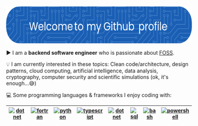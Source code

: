 <div align="center">
  
[<img src="./github-header-image.png" alt="header" height = 100 width = 700 />](https://dotnet.microsoft.com/en-us/)

</div>

▶ I am a **backend software engineer** who is passionate about [FOSS](https://en.wikipedia.org/wiki/Free_and_open-source_software). 
  
💡 I am currently interested in these topics: Clean code/architecture, design patterns, cloud computing, artificial intelligence, data analysis, cryptography, computer security and scientific simulations (ok, it's enough...😅)

💻 Some programming languages & frameworks I enjoy coding with:  
  
<div align="center">
 
| [<img src="https://upload.wikimedia.org/wikipedia/commons/7/7d/Microsoft_.NET_logo.svg" alt="dotnet" height = 50 width = 50 />](https://dotnet.microsoft.com/en-us/) | [<img src="https://upload.wikimedia.org/wikipedia/commons/b/b8/Fortran_logo.svg" alt="fortran" height = 50 width = 50 />](https://fortran-lang.org/) | [<img src="https://upload.wikimedia.org/wikipedia/commons/c/c3/Python-logo-notext.svg" alt="python" height = 50 width = 50 />](https://python.org/)  | [<img src="https://upload.wikimedia.org/wikipedia/commons/4/4c/Typescript_logo_2020.svg" alt="typescript" height = 50 width = 50 />](https://www.typescriptlang.org/)  | [<img src="https://upload.wikimedia.org/wikipedia/commons/a/a7/React-icon.svg" alt="dotnet" height = 50 width = 50 />](https://react.dev/)  | [<img src="https://upload.wikimedia.org/wikipedia/commons/8/87/Sql_data_base_with_logo.png" alt="sql" height = 50 width = 100/>](https://en.wikipedia.org/wiki/SQL)  | [<img src="https://upload.wikimedia.org/wikipedia/commons/4/4b/Bash_Logo_Colored.svg" alt="bash" height = 50 width = 50/>](https://en.wikipedia.org/wiki/Bash_(Unix_shell))  | [<img src="https://upload.wikimedia.org/wikipedia/commons/a/af/PowerShell_Core_6.0_icon.png" alt="powershell" height = 50 width = 50/>](https://learn.microsoft.com/en-us/powershell/) |
|---|---|---|---|---|---|---|---|

</div>


